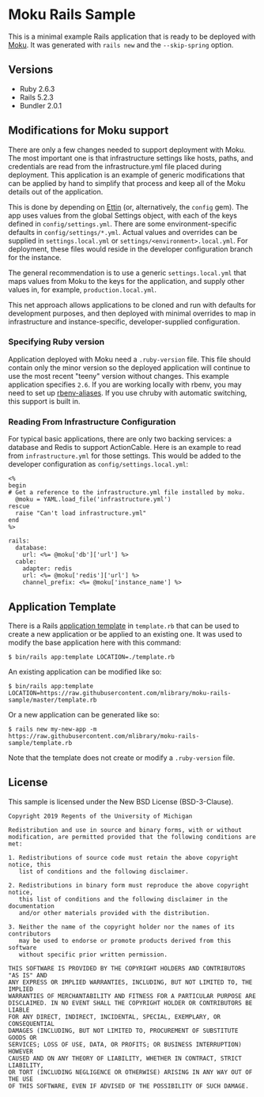 # Moku Rails Sample

This is a minimal example Rails application that is ready to be deployed with
[Moku](https://github.com/mlibrary/moku). It was generated with `rails new`
and the `--skip-spring` option.

## Versions

 * Ruby 2.6.3
 * Rails 5.2.3
 * Bundler 2.0.1

## Modifications for Moku support

There are only a few changes needed to support deployment with Moku. The most
important one is that infrastructure settings like hosts, paths, and
credentials are read from the infrastructure.yml file placed during deployment.
This application is an example of generic modifications that can be applied by
hand to simplify that process and keep all of the Moku details out of the
application.

This is done by depending on [Ettin](https://github.com/mlibrary/ettin) (or,
alternatively, the `config` gem). The app uses values from the global Settings
object, with each of the keys defined in `config/settings.yml`. There are some
environment-specific defaults in `config/settings/*.yml`. Actual values and
overrides can be supplied in `settings.local.yml` or
`settings/<environment>.local.yml`. For deployment, these files would reside
in the developer configuration branch for the instance.

The general recommendation is to use a generic `settings.local.yml` that maps
values from Moku to the keys for the application, and supply other values in,
for example, `production.local.yml`.

This net approach allows applications to be cloned and run with defaults for
development purposes, and then deployed with minimal overrides to map in
infrastructure and instance-specific, developer-supplied configuration.

### Specifying Ruby version

Application deployed with Moku need a `.ruby-version` file. This file should
contain only the minor version so the deployed application will continue to
use the most recent "teeny" version without changes. This example application
specifies `2.6`. If you are working locally with rbenv, you may need to set up
[rbenv-aliases](https://github.com/tpope/rbenv-aliases). If you use chruby with
automatic switching, this support is built in.

### Reading From Infrastructure Configuration

For typical basic applications, there are only two backing services: a database
and Redis to support ActionCable. Here is an example to read from
`infrastructure.yml` for those settings. This would be added to the developer
configuration as `config/settings.local.yml`:

```
<%
begin
# Get a reference to the infrastructure.yml file installed by moku.
  @moku = YAML.load_file('infrastructure.yml')
rescue
  raise "Can't load infrastructure.yml"
end
%>

rails:
  database:
    url: <%= @moku['db']['url'] %>
  cable:
    adapter: redis
    url: <%= @moku['redis']['url'] %>
    channel_prefix: <%= @moku['instance_name'] %>
```

## Application Template

There is a Rails [application template](https://guides.rubyonrails.org/rails_application_templates.html)
in `template.rb` that can be used to create a new application or be applied to
an existing one. It was used to modify the base application here with this command:

```
$ bin/rails app:template LOCATION=./template.rb
```

An existing application can be modified like so:

```
$ bin/rails app:template LOCATION=https://raw.githubusercontent.com/mlibrary/moku-rails-sample/master/template.rb
```

Or a new application can be generated like so:

```
$ rails new my-new-app -m https://raw.githubusercontent.com/mlibrary/moku-rails-sample/template.rb
```

Note that the template does not create or modify a `.ruby-version` file.

## License

This sample is licensed under the New BSD License (BSD-3-Clause).

```
Copyright 2019 Regents of the University of Michigan

Redistribution and use in source and binary forms, with or without
modification, are permitted provided that the following conditions are met:

1. Redistributions of source code must retain the above copyright notice, this
   list of conditions and the following disclaimer.

2. Redistributions in binary form must reproduce the above copyright notice,
   this list of conditions and the following disclaimer in the documentation
   and/or other materials provided with the distribution.

3. Neither the name of the copyright holder nor the names of its contributors
   may be used to endorse or promote products derived from this software
   without specific prior written permission.

THIS SOFTWARE IS PROVIDED BY THE COPYRIGHT HOLDERS AND CONTRIBUTORS "AS IS" AND
ANY EXPRESS OR IMPLIED WARRANTIES, INCLUDING, BUT NOT LIMITED TO, THE IMPLIED
WARRANTIES OF MERCHANTABILITY AND FITNESS FOR A PARTICULAR PURPOSE ARE
DISCLAIMED. IN NO EVENT SHALL THE COPYRIGHT HOLDER OR CONTRIBUTORS BE LIABLE
FOR ANY DIRECT, INDIRECT, INCIDENTAL, SPECIAL, EXEMPLARY, OR CONSEQUENTIAL
DAMAGES (INCLUDING, BUT NOT LIMITED TO, PROCUREMENT OF SUBSTITUTE GOODS OR
SERVICES; LOSS OF USE, DATA, OR PROFITS; OR BUSINESS INTERRUPTION) HOWEVER
CAUSED AND ON ANY THEORY OF LIABILITY, WHETHER IN CONTRACT, STRICT LIABILITY,
OR TORT (INCLUDING NEGLIGENCE OR OTHERWISE) ARISING IN ANY WAY OUT OF THE USE
OF THIS SOFTWARE, EVEN IF ADVISED OF THE POSSIBILITY OF SUCH DAMAGE.
```
